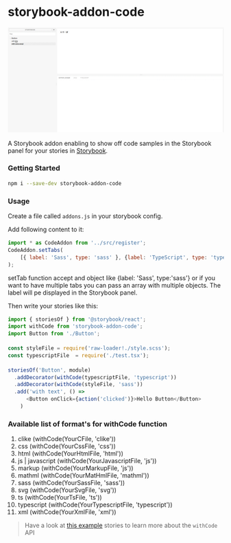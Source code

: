 # storybook-addon-code
![React Storybook code addon](./assets/info.gif)


A Storybook addon enabling to show off code samples in the Storybook panel for your stories in [Storybook](https://storybook.js.org).

### Getting Started

```sh
npm i --save-dev storybook-addon-code
```
### Usage

Create a file called `addons.js` in your storybook config.

Add following content to it:

```js
import * as CodeAddon from '../src/register';
CodeAddon.setTabs(
    [{ label: 'Sass', type: 'sass' }, {label: 'TypeScript', type: 'typescript'}]
);
```
setTab function accept and object like  {label: 'Sass', type:'sass'} or if you want to have multiple tabs you can pass an array with multiple objects. The label will pe displayed in the Storybook panel.


Then write your stories like this:

```js
import { storiesOf } from '@storybook/react';
import withCode from 'storybook-addon-code';
import Button from './Button';

const styleFile = require('raw-loader!./style.scss');
const typescriptFile  = require('./test.tsx');

storiesOf('Button', module)
  .addDecorator(withCode(typescriptFile, 'typescript'))
  .addDecorator(withCode(styleFile, 'sass'))
  .add('with text', () =>
      <Button onClick={action('clicked')}>Hello Button</Button>
    )
```
### Available list of format's for withCode function
1. clike (withCode(YourCFile, 'clike'))
2. css (withCode(YourCssFile, 'css'))
3. html (withCode(YourHtmlFile, 'html'))
4. js | javascript (withCode(YourJavascriptFile, 'js'))
5. markup (withCode(YourMarkupFile, 'js'))
6. mathml (withCode(YourMatHmlFile, 'mathml'))
7. sass (withCode(YourSassFile, 'sass'))
8. svg (withCode(YourSvgFile, 'svg'))
9. ts (withCode(YourTsFile, 'ts'))
10. typescript (withCode(YourTypescriptFile, 'typescript'))
11. xml (withCode(YourXmlFile, 'xml'))

> Have a look at [this example](examples/index.js) stories to learn more about the `withCode` API


